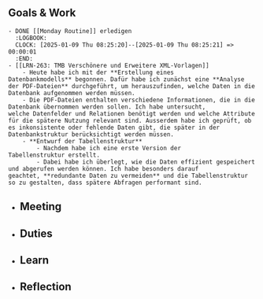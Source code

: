 ## Goals & Work
	- DONE [[Monday Routine]] erledigen
	  :LOGBOOK:
	  CLOCK: [2025-01-09 Thu 08:25:20]--[2025-01-09 Thu 08:25:21] =>  00:00:01
	  :END:
	- [[LRN-263: TMB Verschönere und Erweitere XML-Vorlagen]]
		- Heute habe ich mit der **Erstellung eines Datenbankmodells** begonnen. Dafür habe ich zunächst eine **Analyse der PDF-Dateien** durchgeführt, um herauszufinden, welche Daten in die Datenbank aufgenommen werden müssen.
		- Die PDF-Dateien enthalten verschiedene Informationen, die in die Datenbank übernommen werden sollen. Ich habe untersucht, welche Datenfelder und Relationen benötigt werden und welche Attribute für die spätere Nutzung relevant sind. Ausserdem habe ich geprüft, ob es inkonsistente oder fehlende Daten gibt, die später in der Datenbankstruktur berücksichtigt werden müssen.
		- **Entwurf der Tabellenstruktur**
			- Nachdem habe ich eine erste Version der Tabellenstruktur erstellt.
			- Dabei habe ich überlegt, wie die Daten effizient gespeichert und abgerufen werden können. Ich habe besonders darauf geachtet, **redundante Daten zu vermeiden** und die Tabellenstruktur so zu gestalten, dass spätere Abfragen performant sind.
- ## Meeting
- ## Duties
- ## Learn
- ## Reflection